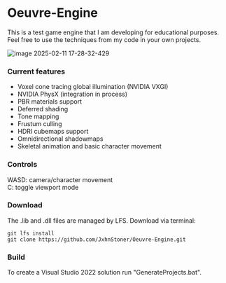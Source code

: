 # Oeuvre-Engine

This is a test game engine that I am developing for educational purposes. Feel free to use the techniques from my code in your own projects.

![image 2025-02-11 17-28-32-429](https://github.com/user-attachments/assets/1b159c25-60c4-4503-ae41-d6e9a416b278)

### Current features
- Voxel cone tracing global illumination (NVIDIA VXGI)
- NVIDIA PhysX (integration in process)
- PBR materials support
- Deferred shading
- Tone mapping
- Frustum culling
- HDRI cubemaps support
- Omnidirectional shadowmaps
- Skeletal animation and basic character movement

### Controls
WASD: camera/character movement<br>
C: toggle viewport mode<br>

### Download

The .lib and .dll files are managed by LFS. Download via terminal:

```
git lfs install
git clone https://github.com/JxhnStoner/Oeuvre-Engine.git
```

### Build

To create a Visual Studio 2022 solution run "GenerateProjects.bat".
